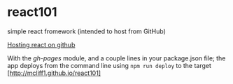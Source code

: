 # react101
simple react fromework (intended to host from GitHub)

[Hosting react on github](https://github.com/gitname/react-gh-pages)

With the *gh-pages* module, and a couple lines in your package.json file; the app deploys from the command line using `npm run deploy` to the target [http://mcliff1.github.io/react101]
